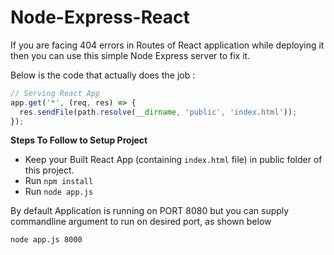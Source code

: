 # Node-Express-React
If you are facing 404 errors in Routes of React application while deploying it then you can use this simple Node Express server to fix it.

Below is the code that actually does the job :
```js
// Serving React App
app.get('*', (req, res) => {
  res.sendFile(path.resolve(__dirname, 'public', 'index.html'));
});
```

**Steps To Follow to Setup Project**

- Keep your Built React App (containing `index.html` file) in public folder of this project.
- Run `npm install`
- Run `node app.js`

By default Application is running on PORT 8080 but you can supply commandline argument to run on desired port, as shown below

```
node app.js 8000
```

